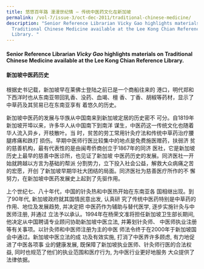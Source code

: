 ```yaml
---
title: 悠悠百年路 漫漫世纪情 – 传统中医药文化在新加坡
permalink: /vol-7/issue-3/oct-dec-2011/traditional-chinese-medicine/
description: "Senior Reference Librarian Vicky Gao highlights materials on
  Traditional Chinese Medicine available at the Lee Kong Chian Reference
  Library. "
---
```

 #### Senior Reference Librarian _Vicky Gao_ highlights materials on Traditional Chinese Medicine available at the Lee Kong Chian Reference Library.
 
#### **新加坡中医药历史**

根据史书记载，新加坡早在莱佛士登陆之前已是一个商船往来的 港口，明代郑和下西洋时也从东南亚带回乳香、没药、血竭、檀 香、丁香、胡椒等药材，显示了中草药及其贸易已在东南亚享有 着悠久的历史。

新加坡中医药的发展与华族从中国南来到新加坡定居的历史密不 可分。自1819年新加坡开埠以来，许多华人从中国南下到南洋 谋生，中医药这一传统文化也随着华人流入异乡，开枝散叶。当 时，贫苦的劳工常用针灸疗法和传统中草药治疗腰腿疼痛和跌打 损伤。早期中医师行医比较集中的地点是免费施医赠药，扶弱济 贫的慈善机构，最有代表性的是由闽粤侨商创立于1867年的同济 医社，它是新加坡历史上最早的慈善中医诊所，也见证了新加坡 中医药历史的发展。同济医社一开始就跨越以方言为基础的帮派 分割势力，立下投入社会公益，解救大众病痛之苦的宏愿，开创 了新加坡早期华社大团结的局面。同济医社为慈善医疗所作的不 懈努力，在新加坡中医药发展史上起到了先驱作用。

上个世纪七、八十年代，中国的针灸热和中医热开始在东南亚各 国相继出现。到了90年代, 新加坡政府就其国情民意出发, 认真研 究了传统中医药特别是中草药的作用、地位及发展趋势, 并决定把 中医药作为辅助与替代医学, 逐步实施针灸与中医师注册, 并通过 立法予以承认。1994年在杨荣文准将担任新加坡卫生部长期间, 他决定从中国聘请专业顾问协助新加坡中医立法, 并筹划针灸师、 中医师执业注册等有关事项。以针灸师和中医师注册为主的中医 师法令终于在2000年于新加坡国会中通过。新加坡中医立法的成 功及有效实施, 打消了中医界许多顾虑, 有力地促进了中医各项事 业的健康发展, 既保障了新加坡执业医师、针灸师行医的合法权益, 同时也规范了他们的执业范围和医疗行为, 为中医行业更好地服务 大众提供了法律依据。





